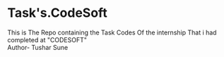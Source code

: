 # Task's.CodeSoft
This is The Repo containing the Task Codes Of the internship That i had completed at "CODESOFT"
<br>
Author- Tushar Sune
